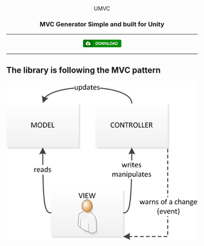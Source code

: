 <br />

<p align="center">
    UMVC
</p>

<h3 align="center" style="text-align:center;">
	MVC Generator Simple and built for Unity
</h3>

<hr>
<p align="center">	
	<a href="https://odininspector.com/download">
		<img src="/Docs/BtnDownload.png" alt="Download">
	</a>
</p>
<hr>


## The library is following the MVC pattern

<p align="center">	
	<a href="https://odininspector.com/download">
		<img src="/Docs/MVC_Pattern.png" alt="Download">
	</a>
</p>

